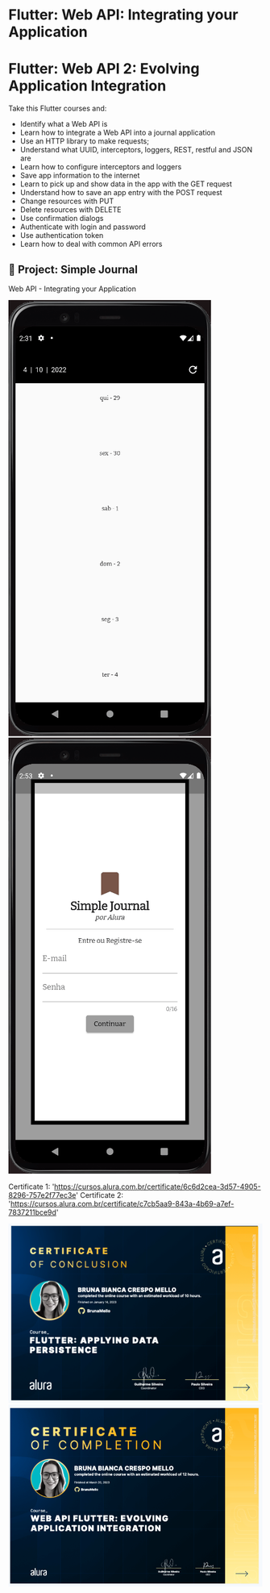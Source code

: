 <h1>Flutter: Web API: Integrating your Application</h1>
<h1>Flutter: Web API 2: Evolving Application Integration</h1>


Take this Flutter courses and:

- Identify what a Web API is
- Learn how to integrate a Web API into a journal application
- Use an HTTP library to make requests;
- Understand what UUID, interceptors, loggers, REST, restful and JSON are
- Learn how to configure interceptors and loggers
- Save app information to the internet
- Learn to pick up and show data in the app with the GET request
- Understand how to save an app entry with the POST request
- Change resources with PUT
- Delete resources with DELETE
- Use confirmation dialogs
- Authenticate with login and password
- Use authentication token
- Learn how to deal with common API errors


## 🔨 Project: Simple Journal

Web API - Integrating your Application

![Animated GIF demonstrating project features](https://github.com/alura-cursos/flutter_webapi_first_course/raw/main/gif01.gif)
![Animated GIF demonstrating project features](https://github.com/alura-cursos/flutter_webapi_second_course/raw/main/gif02.gif)


Certificate 1: 'https://cursos.alura.com.br/certificate/6c6d2cea-3d57-4905-8296-757e2f77ec3e'
Certificate 2: 'https://cursos.alura.com.br/certificate/c7cb5aa9-843a-4b69-a7ef-7837211bce9d'

<img src="cert.png" alt="certificate">
<img src="cert2.png" alt="certificate">


